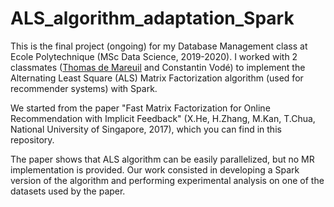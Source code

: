 # ALS_algorithm_adaptation_Spark

This is the final project (ongoing) for my Database Management class at Ecole Polytechnique (MSc Data Science, 2019-2020).
I worked with 2 classmates ([Thomas de Mareuil](https://github.com/tdemareuil) and Constantin Vodé) to implement the Alternating Least Square (ALS) Matrix Factorization algorithm (used for recommender systems) with Spark.

We started from the paper "Fast Matrix Factorization for Online Recommendation with Implicit Feedback" (X.He, H.Zhang, M.Kan, T.Chua, National University of Singapore, 2017), which you can find in this repository.

The paper shows that ALS algorithm can be easily parallelized, but no MR implementation is provided. Our work consisted in developing a Spark version of the algorithm and performing experimental analysis on one of the datasets used by the paper.
